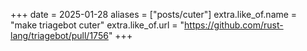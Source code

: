 +++
date = 2025-01-28
aliases = ["posts/cuter"]
extra.like_of.name = "make triagebot cuter"
extra.like_of.url = "https://github.com/rust-lang/triagebot/pull/1756"
+++
